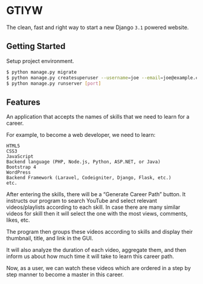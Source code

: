# GTIYW

The clean, fast and right way to start a new Django `3.1` powered website.

## Getting Started

Setup project environment.

```bash
$ python manage.py migrate
$ python manage.py createsuperuser --username=joe --email=joe@example.com
$ python manage.py runserver [port]
```

## Features

An application that accepts the names of skills that we need to learn for a career.

For example, to become a web developer, we need to learn:

    HTML5
    CSS3
    JavaScript
    Backend language (PHP, Node.js, Python, ASP.NET, or Java)
    Bootstrap 4
    WordPress
    Backend Framework (Laravel, Codeigniter, Django, Flask, etc.)
    etc.

After entering the skills, there will be a “Generate Career Path” button. It instructs our program to search YouTube and select relevant videos/playlists according to each skill. In case there are many similar videos for skill then it will select the one with the most views, comments, likes, etc.

The program then groups these videos according to skills and display their thumbnail, title, and link in the GUI.

It will also analyze the duration of each video, aggregate them, and then inform us about how much time it will take to learn this career path.

Now, as a user, we can watch these videos which are ordered in a step by step manner to become a master in this career.
